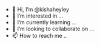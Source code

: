 - 👋 Hi, I’m @kishaheyley
- 👀 I’m interested in ...
- 🌱 I’m currently learning ...
- 💞️ I’m looking to collaborate on ...
- 📫 How to reach me ..
<!---
kishaheyley/kishaheyley is a ✨ special ✨ repository because its `README.md` (this file) appears on your GitHub profile.
You can click the Preview link to take a look at your changes.
---
